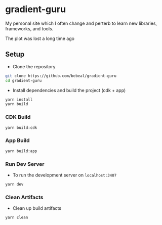 # gradient-guru

My personal site which I often change and perterb to learn new libraries, frameworks, and tools.

The plot was lost a long time ago

## Setup

- Clone the repository

```bash
git clone https://github.com/bebeal/gradient-guru
cd gradient-guru
```

- Install dependencies and build the project (cdk + app)

```bash
yarn install
yarn build
```

### CDK Build

```bash
yarn build:cdk
```

### App Build

```bash
yarn build:app
```

### Run Dev Server

- To run the development server on `localhost:3407`

```bash
yarn dev
```

### Clean Artifacts

- Clean up build artifacts

```bash
yarn clean
```
